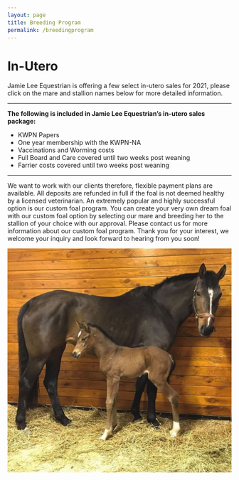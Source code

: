 ```yaml
---
layout: page
title: Breeding Program
permalink: /breedingprogram
---
```

<div class="container">
<div class="row">
    <div class="col-12 col-sm-6">
        <h1>In-Utero</h1>
        <p>
            Jamie Lee Equestrian is offering a few select in-utero sales for 2021, please click on the mare and stallion names below for more detailed information.
        </p>
        <hr/>
        <strong>The following is included in Jamie Lee Equestrian’s in-utero sales package:</strong><br>
        <div class="container">
        <ul>
            <li>KWPN Papers</li>
            <li>One year membership with the KWPN-NA</li>
            <li>Vaccinations and Worming costs</li>
            <li>Full Board and Care covered until two weeks post weaning</li>
            <li>Farrier costs covered until two weeks post weaning</li>
        </ul> 
        </div>
        <hr/>
        <p>
        We want to work with our clients therefore, flexible payment plans are available. All deposits are refunded in full if the foal is not deemed healthy by a licensed veterinarian.
        An extremely popular and highly successful option is our custom foal program. You can create your very own dream foal with our custom foal option by selecting our mare and breeding her to the stallion of your choice with our approval. Please contact us for more information about our custom foal program.
        Thank you for your interest, we welcome your inquiry and look forward to hearing from you soon!
        </p>
    </div>
    <div class="col-12 col-sm-6 py-2">
        <img src="/assets/img/breeding-program.jpg" style="max-height: 32rem" class="rounded">
    </div>
</div>
</div>